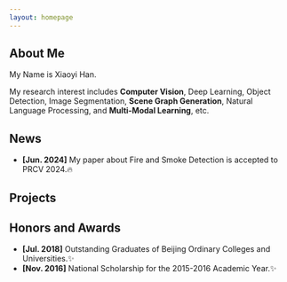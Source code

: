 ```yaml
---
layout: homepage
---
```


## About Me

My Name is Xiaoyi Han.

My research interest includes **Computer Vision**, Deep Learning, Object Detection, Image Segmentation, **Scene Graph Generation**, Natural Language Processing, and **Multi-Modal Learning**, etc.

## News
- **[Jun. 2024]** My paper about Fire and Smoke Detection is accepted to PRCV 2024.🔥

## Projects

## Honors and Awards 
- **[Jul. 2018]**  Outstanding Graduates of Beijing Ordinary Colleges and Universities.✨
- **[Nov. 2016]**  National Scholarship for the 2015-2016 Academic Year.✨

<!-- {% include_relative _includes/publications.md %} -->

<!-- {% include_relative _includes/services.md %} -->
